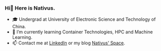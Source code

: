 ### Hi👋 Here is Nativus. 

- 🎓 Undergrad at University of Electronic Science and Technology of China.  
- 🌱 I’m currently learning Container Technologies, HPC and Machine Learning.
- 📫 Contact me at [LinkedIn](https://www.linkedin.com/in/yongkun-leo-li-605538222/) or my blog [Nativus' Space](https://naiv.fun). 
